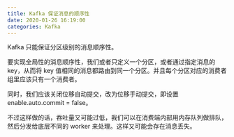 ```yaml
---
title: Kafka 保证消息的顺序性
date: 2020-01-26 16:19:00
categories: Kafka
---
```

Kafka 只能保证分区级别的消息顺序性。

要实现全局性的消息顺序性，我们或者只定义一个分区，或者通过指定消息的 key，从而将 key 值相同的消息都路由到同一个分区。并且每个分区对应的消费者组里应该只有一个消费者。

同时，我们应该关闭位移自动提交，改为位移手动提交，即设置 enable.auto.commit = false。

不过这样做的话，吞吐量又可能过低，我们可以在消费端内部用内存队列做排队，然后分发给底层不同的 worker 来处理。这样又可能会存在消息丢失。